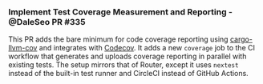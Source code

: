 ### Implement Test Coverage Measurement and Reporting - @DaleSeo PR #335

This PR adds the bare minimum for code coverage reporting using [cargo-llvm-cov](https://crates.io/crates/cargo-llvm-cov) and integrates with [Codecov](https://www.codecov.io/). It adds a new `coverage` job to the CI workflow that generates and uploads coverage reporting in parallel with existing tests. The setup mirrors that of Router, except it uses `nextest` instead of the built-in test runner and CircleCI instead of GitHub Actions.
